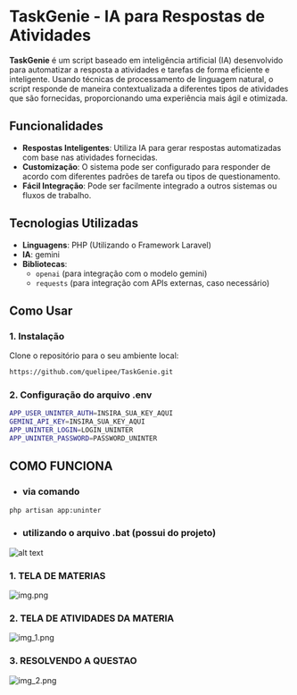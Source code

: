 # TaskGenie - IA para Respostas de Atividades

**TaskGenie** é um script baseado em inteligência artificial (IA) desenvolvido para automatizar a resposta a atividades e tarefas de forma eficiente e inteligente. Usando técnicas de processamento de linguagem natural, o script responde de maneira contextualizada a diferentes tipos de atividades que são fornecidas, proporcionando uma experiência mais ágil e otimizada.

## Funcionalidades

- **Respostas Inteligentes**: Utiliza IA para gerar respostas automatizadas com base nas atividades fornecidas.
- **Customização**: O sistema pode ser configurado para responder de acordo com diferentes padrões de tarefa ou tipos de questionamento.
- **Fácil Integração**: Pode ser facilmente integrado a outros sistemas ou fluxos de trabalho.

## Tecnologias Utilizadas

- **Linguagens**: PHP (Utilizando o Framework Laravel)
- **IA**: gemini
- **Bibliotecas**:
    - `openai` (para integração com o modelo gemini)
    - `requests` (para integração com APIs externas, caso necessário)

## Como Usar

### 1. Instalação

Clone o repositório para o seu ambiente local:

```bash
https://github.com/quelipee/TaskGenie.git
```
### 2. Configuração do arquivo .env
```bash
APP_USER_UNINTER_AUTH=INSIRA_SUA_KEY_AQUI
GEMINI_API_KEY=INSIRA_SUA_KEY_AQUI
APP_UNINTER_LOGIN=LOGIN_UNINTER
APP_UNINTER_PASSWORD=PASSWORD_UNINTER
```

## COMO FUNCIONA
- ### via comando
```bash
php artisan app:uninter
```
- ### utilizando o arquivo .bat (possui do projeto)
![alt text](image.png)

### 1. TELA DE MATERIAS
![img.png](img.png)

### 2. TELA DE ATIVIDADES DA MATERIA

![img_1.png](img_1.png)

### 3. RESOLVENDO A QUESTAO
![img_2.png](img_2.png)
